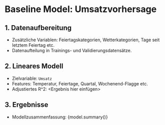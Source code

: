 
# Baseline Model: Umsatzvorhersage

## 1. Datenaufbereitung
- Zusätzliche Variablen: Feiertagskategorien, Wetterkategorien, Tage seit letztem Feiertag etc.
- Datenaufteilung in Trainings- und Validierungsdatensätze.

## 2. Lineares Modell
- Zielvariable: `Umsatz`
- Features: Temperatur, Feiertage, Quartal, Wochenend-Flagge etc.
- Adjustiertes R^2: <Ergebnis hier einfügen>

## 3. Ergebnisse
- Modellzusammenfassung:
{model.summary()}
